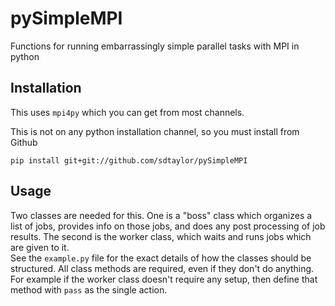 # pySimpleMPI
Functions for running embarrassingly simple parallel tasks with MPI in python


## Installation
This uses `mpi4py` which you can get from most channels.  

This is not on any python installation channel, so you must install from Github  

```
pip install git+git://github.com/sdtaylor/pySimpleMPI
```

## Usage  

Two classes are needed for this. One is a "boss" class which organizes a list of jobs, provides info on those jobs, and does any post processing of job results. The second is the worker class, which waits and runs jobs which are given to it.  
See the `example.py` file for the exact details of how the classes should be structured. All class methods are required, even if they don't do anything. For example if the worker class doesn't require any setup, then define that method with `pass` as the single action.  
